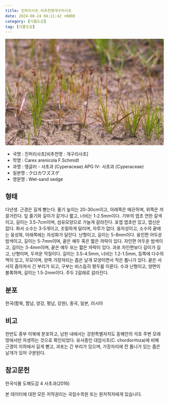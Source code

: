 ```yaml
---
title: 진퍼리사초_비추천명개구리사초
date: 2024-08-24 04:21:42 +0800
category: [식물도감]
tag: [식물도감]
---
```




![진퍼리사초[비추천명 : 개구리사초]](/assets/img/fileUpload/plants/basic/Cyperaceae/Carex/4431/4431_1_th2.JPG)
- 국명 : 진퍼리사초[비추천명 : 개구리사초]
- 학명 : Carex arenicola F.Schmidt
- 과명 : 앵글러 - 사초과 (Cyperaceae) APG Ⅳ- 사초과 (Cyperaceae)
- 일본명 : クロカワズスゲ
- 영문명 : Wet-sand sedge


## 형태
다년생. 근경은 길게 뻗는다. 줄기 높이는 20-30cm이고, 아래쪽은 매끈하며, 위쪽은 까끌거린다. 잎 줄기와 길이가 같거나 짧고, 너비는 1-2.5mm이다. 기부의 엽초 연한 갈색이고, 길이는 3.5-7cm이며, 섬유모양으로 가늘게 갈라진다. 포엽 엽초만 있고, 엽신은 없다. 화서 소수는 3-5개이고, 조밀하게 달리며, 자루가 없다. 웅자성이고, 소수의 끝에는 웅성화, 아래쪽에는 자성화가 달린다. 난형이고, 길이는 5-8mm이다. 웅인편 어두운 밤색이고, 길이는 5-7mm이며, 끝은 예두 혹은 짧은 까락이 있다. 자인편 어두운 밤색이고, 길이는 3-4mm이며, 끝은 예두 또는 짧은 까락이 있다. 과포 자인편보다 길이가 길고, 난형이며, 두꺼운 막질이다. 길이는 3.5-4.5mm, 너비는 1.2-1.5mm, 등쪽에 다수의 맥이 있고, 무모이며, 양쪽 가장자리는 좁은 날개 모양이면서 작은 톱니가 있다. 끝은 서서히 좁아져서 긴 부리가 되고, 구부는 비스듬히 평두를 이룬다. 수과 난형이고, 양면이 볼록하며, 길이는 1.5-2mm이다. 주두 2갈래로 갈라진다.
## 분포
한국(함북, 함남, 양강, 평남, 강원), 중국, 일본, 러시아
## 비고
한반도 중부 이북에 분포하고, 남한 내에서는 강원특별자치도 동해안의 석호 주변 모래땅에서만 자생하는 것으로 확인되었다. 유사종인 대암사초(C. chordorrhiza)에 비해 근경이 지하에서 길게 뻗고, 과포는 긴 부리가 있으며, 가장자리에 잔 톱니가 있는 좁은 날개가 있어 구분된다.
## 참고문헌
한국식물 도해도감 4 사초과(2016)






본 데이터에 대한 모든 저작권리는 국립수목원 또는 원저작자에게 있습니다.

